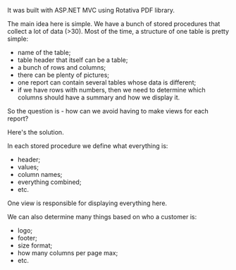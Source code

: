 It was built with ASP.NET MVC using Rotativa PDF library.

The main idea here is simple.
We have a bunch of stored procedures that collect a lot of data (>30). Most of the time, a structure of one table is pretty simple:
- name of the table;
- table header that itself can be a table;
- a bunch of rows and columns;
- there can be plenty of pictures;
- one report can contain several tables whose data is different;
- if we have rows with numbers, then we need to determine which columns should have a summary and how we display it.

So the question is - how can we avoid having to make views for each report?

Here's the solution.

In each stored procedure we define what everything is:
- header;
- values;
- column names;
- everything combined;
- etc.

One view is responsible for displaying everything here.

We can also determine many things based on who a customer is:
- logo;
- footer;
- size format;
- how many columns per page max;
- etc.
